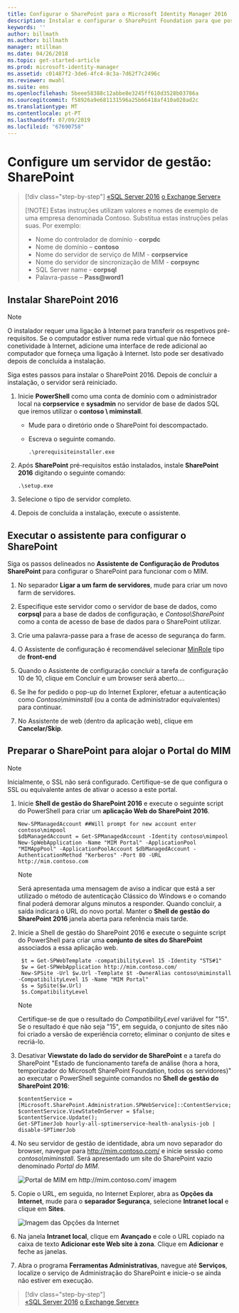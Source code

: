 ```yaml
---
title: Configurar o SharePoint para o Microsoft Identity Manager 2016 | Documentos da Microsoft
description: Instalar e configurar o SharePoint Foundation para que possa alojar a página do Portal do MIM.
keywords: ''
author: billmath
ms.author: billmath
manager: mtillman
ms.date: 04/26/2018
ms.topic: get-started-article
ms.prod: microsoft-identity-manager
ms.assetid: c01487f2-3de6-4fc4-8c3a-7d62f7c2496c
ms.reviewer: mwahl
ms.suite: ems
ms.openlocfilehash: 5beee58388c12abbe8e3245ff610d3528b03786a
ms.sourcegitcommit: f58926a9e681131596a25b66418af410a028ad2c
ms.translationtype: MT
ms.contentlocale: pt-PT
ms.lasthandoff: 07/09/2019
ms.locfileid: "67690758"
---
```

# <a name="set-up-an-identity-management-server-sharepoint"></a>Configure um servidor de gestão: SharePoint

> [!div class="step-by-step"]
> [«SQL Server 2016](prepare-server-sql2016.md)
> [o Exchange Server»](prepare-server-exchange.md)
> 
> [!NOTE]
> Estas instruções utilizam valores e nomes de exemplo de uma empresa denominada Contoso. Substitua estas instruções pelas suas. Por exemplo:
> - Nome do controlador de domínio - **corpdc**
> - Nome de domínio – **contoso**
> - Nome do servidor de serviço de MIM - **corpservice**
> - Nome do servidor de sincronização de MIM - **corpsync**
> - SQL Server name - **corpsql**
> - Palavra-passe – <strong>Pass@word1</strong>


## <a name="install-sharepoint-2016"></a>Instalar **SharePoint 2016**

> [!NOTE]
> O instalador requer uma ligação à Internet para transferir os respetivos pré-requisitos. Se o computador estiver numa rede virtual que não fornece conetividade à Internet, adicione uma interface de rede adicional ao computador que forneça uma ligação à Internet. Isto pode ser desativado depois de concluída a instalação.

Siga estes passos para instalar o SharePoint 2016. Depois de concluir a instalação, o servidor será reiniciado.

1.  Inicie **PowerShell** como uma conta de domínio com o administrador local na **corpservice** e **sysadmin** no servidor de base de dados SQL que iremos utilizar o **contoso \ miminstall**.

    -   Mude para o diretório onde o SharePoint foi descompactado.

    -   Escreva o seguinte comando.

        ```
        .\prerequisiteinstaller.exe
        ```

2.  Após **SharePoint** pré-requisitos estão instalados, instale **SharePoint 2016** digitando o seguinte comando:

    ```
    .\setup.exe
    ```

3.  Selecione o tipo de servidor completo.

4.  Depois de concluída a instalação, execute o assistente.

## <a name="run-the-wizard-to-configure-sharepoint"></a>Executar o assistente para configurar o SharePoint

Siga os passos delineados no **Assistente de Configuração de Produtos SharePoint** para configurar o SharePoint para funcionar com o MIM.

1. No separador **Ligar a um farm de servidores**, mude para criar um novo farm de servidores.

2. Especifique este servidor como o servidor de base de dados, como **corpsql** para a base de dados de configuração, e *Contoso\SharePoint* como a conta de acesso de base de dados para o SharePoint utilizar.
3. Crie uma palavra-passe para a frase de acesso de segurança do farm.

4. O Assistente de configuração é recomendável selecionar [MinRole](/sharepoint/install/overview-of-minrole-server-roles-in-sharepoint-server) tipo de **front-end**

5. Quando o Assistente de configuração concluir a tarefa de configuração 10 de 10, clique em Concluir e um browser será aberto....

6. Se lhe for pedido o pop-up do Internet Explorer, efetuar a autenticação como *Contoso\miminstall* (ou a conta de administrador equivalentes) para continuar.

7. No Assistente de web (dentro da aplicação web), clique em **Cancelar/Skip**.


## <a name="prepare-sharepoint-to-host-the-mim-portal"></a>Preparar o SharePoint para alojar o Portal do MIM

> [!NOTE]
> Inicialmente, o SSL não será configurado. Certifique-se de que configura o SSL ou equivalente antes de ativar o acesso a este portal.

1. Inicie **Shell de gestão do SharePoint 2016** e execute o seguinte script do PowerShell para criar um **aplicação Web do SharePoint 2016**.

    ```
    New-SPManagedAccount ##Will prompt for new account enter contoso\mimpool 
    $dbManagedAccount = Get-SPManagedAccount -Identity contoso\mimpool
    New-SpWebApplication -Name "MIM Portal" -ApplicationPool "MIMAppPool" -ApplicationPoolAccount $dbManagedAccount -AuthenticationMethod "Kerberos" -Port 80 -URL http://mim.contoso.com
    ```

    > [!NOTE]
    > Será apresentada uma mensagem de aviso a indicar que está a ser utilizado o método de autenticação Clássico do Windows e o comando final poderá demorar alguns minutos a responder. Quando concluir, a saída indicará o URL do novo portal. Manter o **Shell de gestão do SharePoint 2016** janela aberta para referência mais tarde.

2. Inicie a Shell de gestão do SharePoint 2016 e execute o seguinte script do PowerShell para criar uma **conjunto de sites do SharePoint** associados a essa aplicação web.

   ```
    $t = Get-SPWebTemplate -compatibilityLevel 15 -Identity "STS#1"
    $w = Get-SPWebApplication http://mim.contoso.com/
    New-SPSite -Url $w.Url -Template $t -OwnerAlias contoso\miminstall -CompatibilityLevel 15 -Name "MIM Portal"
    $s = SpSite($w.Url)
    $s.CompatibilityLevel
   ```

   > [!NOTE]
   > Certifique-se de que o resultado do *CompatibilityLevel* variável for "15". Se o resultado é que não seja "15", em seguida, o conjunto de sites não foi criado a versão de experiência correto; eliminar o conjunto de sites e recriá-lo.

3. Desativar **Viewstate do lado do servidor de SharePoint** e a tarefa do SharePoint "Estado de funcionamento tarefa de análise (hora a hora, temporizador do Microsoft SharePoint Foundation, todos os servidores)" ao executar o PowerShell seguinte comandos no  **Shell de gestão do SharePoint 2016**:

   ```
   $contentService = [Microsoft.SharePoint.Administration.SPWebService]::ContentService;
   $contentService.ViewStateOnServer = $false;
   $contentService.Update();
   Get-SPTimerJob hourly-all-sptimerservice-health-analysis-job | disable-SPTimerJob
   ```

4. No seu servidor de gestão de identidade, abra um novo separador do browser, navegue para http://mim.contoso.com/ e inicie sessão como *contoso\miminstall*.  Será apresentado um site do SharePoint vazio denominado *Portal do MIM*.

    ![Portal de MIM em http://mim.contoso.com/ imagem](media/prepare-server-sharepoint/MIM_DeploySP1new.png)

5. Copie o URL, em seguida, no Internet Explorer, abra as **Opções da Internet**, mude para o **separador Segurança**, selecione **Intranet local** e clique em **Sites**.

    ![Imagem das Opções da Internet](media/MIM-DeploySP2.png)

6. Na janela **Intranet local**, clique em **Avançado** e cole o URL copiado na caixa de texto **Adicionar este Web site à zona**. Clique em **Adicionar** e feche as janelas.

7. Abra o programa **Ferramentas Administrativas**, navegue até **Serviços**, localize o serviço de Administração do SharePoint e inicie-o se ainda não estiver em execução.

> [!div class="step-by-step"]  
> [«SQL Server 2016](prepare-server-sql2016.md)
> [o Exchange Server»](prepare-server-exchange.md)
